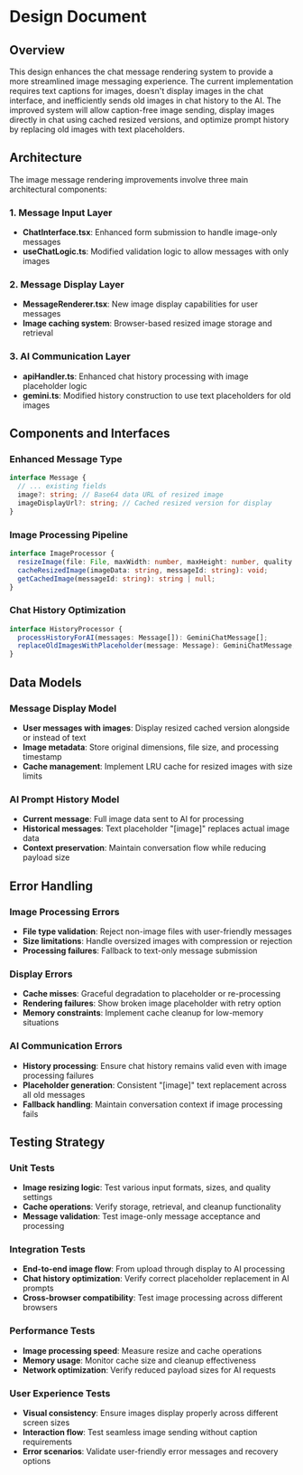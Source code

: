 # Design Document

## Overview

This design enhances the chat message rendering system to provide a more streamlined image messaging experience. The current implementation requires text captions for images, doesn't display images in the chat interface, and inefficiently sends old images in chat history to the AI. The improved system will allow caption-free image sending, display images directly in chat using cached resized versions, and optimize prompt history by replacing old images with text placeholders.

## Architecture

The image message rendering improvements involve three main architectural components:

### 1. Message Input Layer
- **ChatInterface.tsx**: Enhanced form submission to handle image-only messages
- **useChatLogic.ts**: Modified validation logic to allow messages with only images

### 2. Message Display Layer  
- **MessageRenderer.tsx**: New image display capabilities for user messages
- **Image caching system**: Browser-based resized image storage and retrieval

### 3. AI Communication Layer
- **apiHandler.ts**: Enhanced chat history processing with image placeholder logic
- **gemini.ts**: Modified history construction to use text placeholders for old images

## Components and Interfaces

### Enhanced Message Type
```typescript
interface Message {
  // ... existing fields
  image?: string; // Base64 data URL of resized image
  imageDisplayUrl?: string; // Cached resized version for display
}
```

### Image Processing Pipeline
```typescript
interface ImageProcessor {
  resizeImage(file: File, maxWidth: number, maxHeight: number, quality: number): Promise<string>;
  cacheResizedImage(imageData: string, messageId: string): void;
  getCachedImage(messageId: string): string | null;
}
```

### Chat History Optimization
```typescript
interface HistoryProcessor {
  processHistoryForAI(messages: Message[]): GeminiChatMessage[];
  replaceOldImagesWithPlaceholder(message: Message): GeminiChatMessage;
}
```

## Data Models

### Message Display Model
- **User messages with images**: Display resized cached version alongside or instead of text
- **Image metadata**: Store original dimensions, file size, and processing timestamp
- **Cache management**: Implement LRU cache for resized images with size limits

### AI Prompt History Model
- **Current message**: Full image data sent to AI for processing
- **Historical messages**: Text placeholder "[image]" replaces actual image data
- **Context preservation**: Maintain conversation flow while reducing payload size

## Error Handling

### Image Processing Errors
- **File type validation**: Reject non-image files with user-friendly messages
- **Size limitations**: Handle oversized images with compression or rejection
- **Processing failures**: Fallback to text-only message submission

### Display Errors
- **Cache misses**: Graceful degradation to placeholder or re-processing
- **Rendering failures**: Show broken image placeholder with retry option
- **Memory constraints**: Implement cache cleanup for low-memory situations

### AI Communication Errors
- **History processing**: Ensure chat history remains valid even with image processing failures
- **Placeholder generation**: Consistent "[image]" text replacement across all old messages
- **Fallback handling**: Maintain conversation context if image processing fails

## Testing Strategy

### Unit Tests
- **Image resizing logic**: Test various input formats, sizes, and quality settings
- **Cache operations**: Verify storage, retrieval, and cleanup functionality
- **Message validation**: Test image-only message acceptance and processing

### Integration Tests
- **End-to-end image flow**: From upload through display to AI processing
- **Chat history optimization**: Verify correct placeholder replacement in AI prompts
- **Cross-browser compatibility**: Test image processing across different browsers

### Performance Tests
- **Image processing speed**: Measure resize and cache operations
- **Memory usage**: Monitor cache size and cleanup effectiveness
- **Network optimization**: Verify reduced payload sizes for AI requests

### User Experience Tests
- **Visual consistency**: Ensure images display properly across different screen sizes
- **Interaction flow**: Test seamless image sending without caption requirements
- **Error scenarios**: Validate user-friendly error messages and recovery options